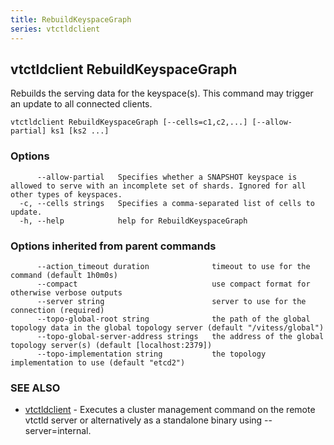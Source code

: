 ```yaml
---
title: RebuildKeyspaceGraph
series: vtctldclient
---
```

## vtctldclient RebuildKeyspaceGraph

Rebuilds the serving data for the keyspace(s). This command may trigger an update to all connected clients.

```
vtctldclient RebuildKeyspaceGraph [--cells=c1,c2,...] [--allow-partial] ks1 [ks2 ...]
```

### Options

```
      --allow-partial   Specifies whether a SNAPSHOT keyspace is allowed to serve with an incomplete set of shards. Ignored for all other types of keyspaces.
  -c, --cells strings   Specifies a comma-separated list of cells to update.
  -h, --help            help for RebuildKeyspaceGraph
```

### Options inherited from parent commands

```
      --action_timeout duration              timeout to use for the command (default 1h0m0s)
      --compact                              use compact format for otherwise verbose outputs
      --server string                        server to use for the connection (required)
      --topo-global-root string              the path of the global topology data in the global topology server (default "/vitess/global")
      --topo-global-server-address strings   the address of the global topology server(s) (default [localhost:2379])
      --topo-implementation string           the topology implementation to use (default "etcd2")
```

### SEE ALSO

* [vtctldclient](../)	 - Executes a cluster management command on the remote vtctld server or alternatively as a standalone binary using --server=internal.

